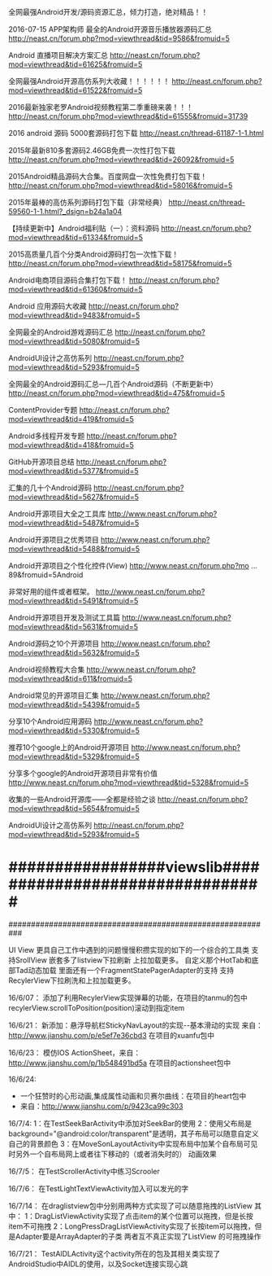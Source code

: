全网最强Android开发/源码资源汇总，倾力打造，绝对精品！！

2016-07-15 APP架构师
最全的Android开源音乐播放器源码汇总
http://neast.cn/forum.php?mod=viewthread&tid=9586&fromuid=5

Android 直播项目解决方案汇总
http://neast.cn/forum.php?mod=viewthread&tid=61625&fromuid=5

全网最强Android开源高仿系列大收藏！！！！！！
http://neast.cn/forum.php?mod=viewthread&tid=61522&fromuid=5

2016最新独家老罗Android视频教程第二季重磅来袭！！！
http://neast.cn/forum.php?mod=viewthread&tid=61555&fromuid=31739

2016 android 源码 5000套源码打包下载
http://neast.cn/thread-61187-1-1.html

2015年最新810多套源码2.46GB免费一次性打包下载
http://neast.cn/forum.php?mod=viewthread&tid=26092&fromuid=5

2015Android精品源码大合集。百度网盘一次性免费打包下载！
http://neast.cn/forum.php?mod=viewthread&tid=58016&fromuid=5

2015年最棒的高仿系列源码打包下载（非常经典）
http://neast.cn/thread-59560-1-1.html?_dsign=b24a1a04

【持续更新中】Android福利贴（一）：资料源码
http://neast.cn/forum.php?mod=viewthread&tid=61334&fromuid=5

2015高质量几百个分类Android源码打包一次性下载！
http://neast.cn/forum.php?mod=viewthread&tid=58175&fromuid=5

Android电商项目源码合集打包下载！
http://neast.cn/forum.php?mod=viewthread&tid=61360&fromuid=5

Android 应用源码大收藏
http://neast.cn/forum.php?mod=viewthread&tid=9483&fromuid=5

全网最全的Android游戏源码汇总
http://neast.cn/forum.php?mod=viewthread&tid=5080&fromuid=5

AndroidUI设计之高仿系列
http://neast.cn/forum.php?mod=viewthread&tid=5293&fromuid=5

全网最全的Android源码汇总—几百个Android源码（不断更新中）
http://neast.cn/forum.php?mod=viewthread&tid=475&fromuid=5

ContentProvider专题
http://neast.cn/forum.php?mod=viewthread&tid=419&fromuid=5

Android多线程开发专题
http://neast.cn/forum.php?mod=viewthread&tid=418&fromuid=5

GitHub开源项目总结
http://neast.cn/forum.php?mod=viewthread&tid=5377&fromuid=5

汇集的几十个Android源码
http://neast.cn/forum.php?mod=viewthread&tid=5627&fromuid=5

Android开源项目大全之工具库
http://www.neast.cn/forum.php?mod=viewthread&tid=5487&fromuid=5

Android开源项目之优秀项目
http://www.neast.cn/forum.php?mod=viewthread&tid=5488&fromuid=5

Android开源项目之个性化控件(View)
http://www.neast.cn/forum.php?mo ... 89&fromuid=5Android

非常好用的组件或者框架。
http://www.neast.cn/forum.php?mod=viewthread&tid=5491&fromuid=5

Android开源项目开发及测试工具篇
http://www.neast.cn/forum.php?mod=viewthread&tid=5631&fromuid=5

Android源码之10个开源项目
http://www.neast.cn/forum.php?mod=viewthread&tid=5632&fromuid=5

Android视频教程大合集
http://www.neast.cn/forum.php?mod=viewthread&tid=611&fromuid=5

Android常见的开源项目汇集
http://www.neast.cn/forum.php?mod=viewthread&tid=5439&fromuid=5

分享10个Android应用源码
http://www.neast.cn/forum.php?mod=viewthread&tid=5330&fromuid=5

推荐10个google上的Android开源项目
http://www.neast.cn/forum.php?mod=viewthread&tid=5329&fromuid=5

分享多个google的Android开源项目非常有价值
http://www.neast.cn/forum.php?mod=viewthread&tid=5328&fromuid=5

收集的一些Android开源库——全都是经验之谈
http://neast.cn/forum.php?mod=viewthread&tid=5654&fromuid=5

AndroidUI设计之高仿系列
http://neast.cn/forum.php?mod=viewthread&tid=5293&fromuid=5


# #################viewslib################################
###########################################################

UI View  更具自己工作中遇到的问题慢慢积攒实现的如下的一个综合的工具类
支持SrollView 嵌套多了listview下拉刷新  上拉加载更多。
自定义那个HotTab和底部Tad动态加载
里面还有一个FragmentStatePagerAdapter的支持
支持RecylerView下拉刷洗和上拉加载更多。

16/6/07：
    添加了利用RecylerView实现弹幕的功能，在项目的tanmu的包中
    recylerView.scrollToPosition(position)滚动到指定item

16/6/21：
    新添加：悬浮导航栏StickyNavLayout的实现--基本滑动的实现 来自：http://www.jianshu.com/p/e5ef7e36cbd3
    在项目的xuanfu包中

16/6/23：
    模仿IOS ActionSheet，来自：http://www.jianshu.com/p/1b548491bd5a
    在项目的actionsheet包中

16/6/24:
 * 一个狂赞时的心形动画,集成属性动画和贝赛尔曲线：在项目的heart包中
 * 来自：http://www.jianshu.com/p/9423ca99c303

16/7/4:
    1：在TestSeekBarActivity中添加对SeekBar的使用
    2：使用父布局是background="@android:color/transparent"是透明，其子布局可以随意自定义自己的背景颜色
    3：在MoveSonLayoutActivity中实现布局中加某个自布局可见时另外一个自布局网上或者往下移动的（或者消失时的）
       动画效果

16/7/5：
    在TestScrollerActivity中练习Scrooler

16/7/6：
        在TestLightTextViewActivity加入可以发光的字

16/7/14：
        在draglistview包中分别用两种方式实现了可以随意拖拽的ListView
    其中：
       1：DragListViewActivity实现了点击item的某个位置可以拖拽，但是长按item不可拖拽
       2：LongPressDragListViewActivity实现了长按item可以拖拽，但是Adapter要是ArrayAdapter的子类
       两者互不真正实现了ListView 的可拖拽操作

16/7/21：
     TestAlDLActivity这个activity所在的包及其相关类实现了AndroidStudio中AIDL的使用，以及Socket连接实现心跳